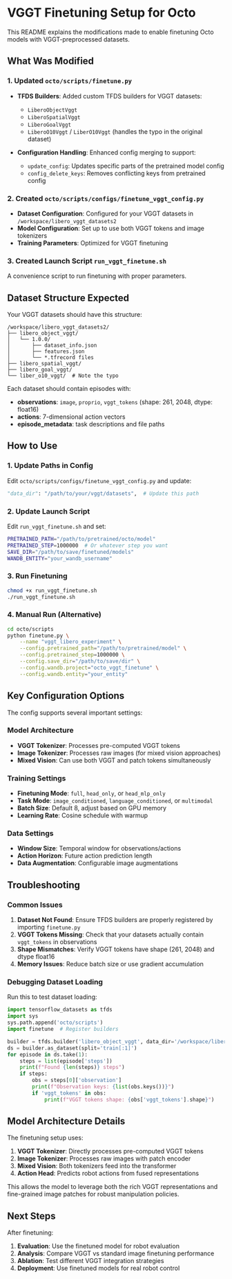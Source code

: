 # VGGT Finetuning Setup for Octo

This README explains the modifications made to enable finetuning Octo models with VGGT-preprocessed datasets.

## What Was Modified

### 1. Updated `octo/scripts/finetune.py`

- **TFDS Builders**: Added custom TFDS builders for VGGT datasets:
  - `LiberoObjectVggt`
  - `LiberoSpatialVggt` 
  - `LiberoGoalVggt`
  - `LiberoO10Vggt` / `LiberO10Vggt` (handles the typo in the original dataset)

- **Configuration Handling**: Enhanced config merging to support:
  - `update_config`: Updates specific parts of the pretrained model config
  - `config_delete_keys`: Removes conflicting keys from pretrained config

### 2. Created `octo/scripts/configs/finetune_vggt_config.py`

- **Dataset Configuration**: Configured for your VGGT datasets in `/workspace/libero_vggt_datasets2`
- **Model Configuration**: Set up to use both VGGT tokens and image tokenizers
- **Training Parameters**: Optimized for VGGT finetuning

### 3. Created Launch Script `run_vggt_finetune.sh`

A convenience script to run finetuning with proper parameters.

## Dataset Structure Expected

Your VGGT datasets should have this structure:
```
/workspace/libero_vggt_datasets2/
├── libero_object_vggt/
│   └── 1.0.0/
│       ├── dataset_info.json
│       ├── features.json
│       └── *.tfrecord files
├── libero_spatial_vggt/
├── libero_goal_vggt/
└── liber_o10_vggt/  # Note the typo
```

Each dataset should contain episodes with:
- **observations**: `image`, `proprio`, `vggt_tokens` (shape: 261, 2048, dtype: float16)
- **actions**: 7-dimensional action vectors
- **episode_metadata**: task descriptions and file paths

## How to Use

### 1. Update Paths in Config

Edit `octo/scripts/configs/finetune_vggt_config.py` and update:
```python
"data_dir": "/path/to/your/vggt/datasets",  # Update this path
```

### 2. Update Launch Script

Edit `run_vggt_finetune.sh` and set:
```bash
PRETRAINED_PATH="/path/to/pretrained/octo/model"
PRETRAINED_STEP=1000000  # Or whatever step you want
SAVE_DIR="/path/to/save/finetuned/models"
WANDB_ENTITY="your_wandb_username"
```

### 3. Run Finetuning

```bash
chmod +x run_vggt_finetune.sh
./run_vggt_finetune.sh
```

### 4. Manual Run (Alternative)

```bash
cd octo/scripts
python finetune.py \
    --name "vggt_libero_experiment" \
    --config.pretrained_path="/path/to/pretrained/model" \
    --config.pretrained_step=1000000 \
    --config.save_dir="/path/to/save/dir" \
    --config.wandb.project="octo_vggt_finetune" \
    --config.wandb.entity="your_entity"
```

## Key Configuration Options

The config supports several important settings:

### Model Architecture
- **VGGT Tokenizer**: Processes pre-computed VGGT tokens
- **Image Tokenizer**: Processes raw images (for mixed vision approaches)
- **Mixed Vision**: Can use both VGGT and patch tokens simultaneously

### Training Settings
- **Finetuning Mode**: `full`, `head_only`, or `head_mlp_only`
- **Task Mode**: `image_conditioned`, `language_conditioned`, or `multimodal`
- **Batch Size**: Default 8, adjust based on GPU memory
- **Learning Rate**: Cosine schedule with warmup

### Data Settings
- **Window Size**: Temporal window for observations/actions
- **Action Horizon**: Future action prediction length
- **Data Augmentation**: Configurable image augmentations

## Troubleshooting

### Common Issues

1. **Dataset Not Found**: Ensure TFDS builders are properly registered by importing `finetune.py`
2. **VGGT Tokens Missing**: Check that your datasets actually contain `vggt_tokens` in observations
3. **Shape Mismatches**: Verify VGGT tokens have shape (261, 2048) and dtype float16
4. **Memory Issues**: Reduce batch size or use gradient accumulation

### Debugging Dataset Loading

Run this to test dataset loading:
```python
import tensorflow_datasets as tfds
import sys
sys.path.append('octo/scripts')
import finetune  # Register builders

builder = tfds.builder('libero_object_vggt', data_dir='/workspace/libero_vggt_datasets2')
ds = builder.as_dataset(split='train[:1]')
for episode in ds.take(1):
    steps = list(episode['steps'])
    print(f"Found {len(steps)} steps")
    if steps:
        obs = steps[0]['observation']
        print(f"Observation keys: {list(obs.keys())}")
        if 'vggt_tokens' in obs:
            print(f"VGGT tokens shape: {obs['vggt_tokens'].shape}")
```

## Model Architecture Details

The finetuning setup uses:

1. **VGGT Tokenizer**: Directly processes pre-computed VGGT tokens
2. **Image Tokenizer**: Processes raw images with patch encoder
3. **Mixed Vision**: Both tokenizers feed into the transformer
4. **Action Head**: Predicts robot actions from fused representations

This allows the model to leverage both the rich VGGT representations and fine-grained image patches for robust manipulation policies.

## Next Steps

After finetuning:
1. **Evaluation**: Use the finetuned model for robot evaluation
2. **Analysis**: Compare VGGT vs standard image finetuning performance
3. **Ablation**: Test different VGGT integration strategies
4. **Deployment**: Use finetuned models for real robot control
